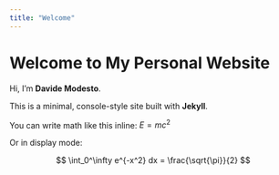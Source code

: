 ```yaml
---
title: "Welcome"
---
```


# Welcome to My Personal Website

Hi, I’m **Davide Modesto**.

This is a minimal, console-style site built with **Jekyll**.  

You can write math like this inline: $E = mc^2$  

Or in display mode:

$$
\int_0^\infty e^{-x^2} dx = \frac{\sqrt{\pi}}{2}
$$

